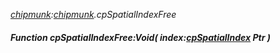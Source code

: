 _[chipmunk](../../modules/chipmunk/chipmunk-module.md):[chipmunk](../../modules/chipmunk/chipmunk-module.md).cpSpatialIndexFree_
##### Function cpSpatialIndexFree:Void( index:[cpSpatialIndex](../../modules/chipmunk/chipmunk-cpspatialindex.md) Ptr )
